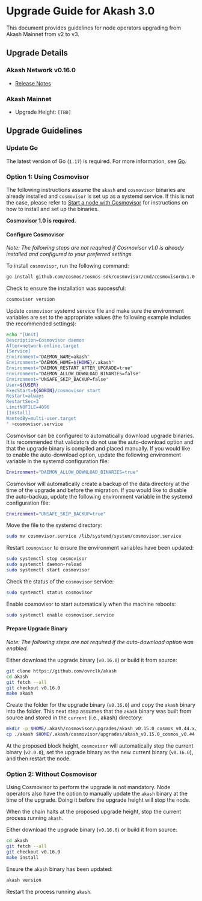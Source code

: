 # Upgrade Guide for Akash 3.0

This document provides guidelines for node operators upgrading from Akash Mainnet from v2 to v3.

## Upgrade Details

### Akash Network v0.16.0

- [Release Notes](https://github.com/ovrclk/akash/releases/tag/v0.16.0)

### Akash Mainnet

- Upgrade Height: `[TBD]`

## Upgrade Guidelines

### Update Go

The latest version of Go (`1.17`) is required. For more information, see [Go](https://golang.org/).

### Option 1: Using Cosmovisor

The following instructions assume the `akash` and `cosmovisor` binaries are already installed and `cosmovisor` is set up as a systemd service. If this is not the case, please refer to [Start a node with Cosmovisor](../node/cosmovisor.md) for instructions on how to install and set up the binaries.

**Cosmovisor 1.0 is required.**

#### Configure Cosmovisor

*Note: The following steps are not required if Cosmovisor v1.0 is already installed and configured to your preferred settings.*

To install `cosmovisor`, run the following command:

```bash
go install github.com/cosmos/cosmos-sdk/cosmovisor/cmd/cosmovisor@v1.0
```

Check to ensure the installation was successful:

```bash
cosmovisor version
```

Update `cosmovisor` systemd service file and make sure the environment variables are set to the appropriate values (the following example includes the recommended settings):

```bash
echo "[Unit]
Description=Cosmovisor daemon
After=network-online.target
[Service]
Environment="DAEMON_NAME=akash"
Environment="DAEMON_HOME=${HOME}/.akash"
Environment="DAEMON_RESTART_AFTER_UPGRADE=true"
Environment="DAEMON_ALLOW_DOWNLOAD_BINARIES=false"
Environment="UNSAFE_SKIP_BACKUP=false"
User=${USER}
ExecStart=${GOBIN}/cosmovisor start
Restart=always
RestartSec=3
LimitNOFILE=4096
[Install]
WantedBy=multi-user.target
" >cosmovisor.service
```

Cosmovisor can be configured to automatically download upgrade binaries. It is recommended that validators do not use the auto-download option and that the upgrade binary is compiled and placed manually. If you would like to enable the auto-download option, update the following environment variable in the systemd configuration file:

```bash
Environment="DAEMON_ALLOW_DOWNLOAD_BINARIES=true"
```

Cosmovisor will automatically create a backup of the data directory at the time of the upgrade and before the migration. If you would like to disable the auto-backup, update the following environment variable in the systemd configuration file:

```bash
Environment="UNSAFE_SKIP_BACKUP=true"
```

Move the file to the systemd directory:

```bash
sudo mv cosmovisor.service /lib/systemd/system/cosmovisor.service
```

Restart `cosmovisor` to ensure the environment variables have been updated:

```bash
sudo systemctl stop cosmovisor
sudo systemctl daemon-reload
sudo systemctl start cosmovisor
```

Check the status of the `cosmovisor` service:

```bash
sudo systemctl status cosmovisor
```

Enable cosmovisor to start automatically when the machine reboots:

```bash
sudo systemctl enable cosmovisor.service
```

#### Prepare Upgrade Binary

*Note: The following steps are not required if the auto-download option was enabled.*

Either download the upgrade binary (`v0.16.0`) or build it from source:

```bash
git clone https://github.com/ovrclk/akash
cd akash
git fetch --all
git checkout v0.16.0
make akash
```

Create the folder for the upgrade binary (`v0.16.0`) and copy the `akash` binary into the folder. This next step assumes that the `akash` binary was built from source and stored in the `current` (i.e., akash) directory:

```bash
mkdir -p $HOME/.akash/cosmovisor/upgrades/akash_v0.15.0_cosmos_v0.44.x/bin
cp ./akash $HOME/.akash/cosmovisor/upgrades/akash_v0.15.0_cosmos_v0.44.x/bin
```

At the proposed block height, `cosmovisor` will automatically stop the current binary (`v2.0.0`), set the upgrade binary as the new current binary (`v0.16.0`), and then restart the node.

### Option 2: Without Cosmovisor

Using Cosmovisor to perform the upgrade is not mandatory. Node operators also have the option to manually update the `akash` binary at the time of the upgrade. Doing it before the upgrade height will stop the node.

When the chain halts at the proposed upgrade height, stop the current process running `akash`.

Either download the upgrade binary (`v0.16.0`) or build it from source:

```bash
cd akash
git fetch --all
git checkout v0.16.0
make install
```

Ensure the `akash` binary has been updated:

```bash
akash version
```

Restart the process running `akash`.